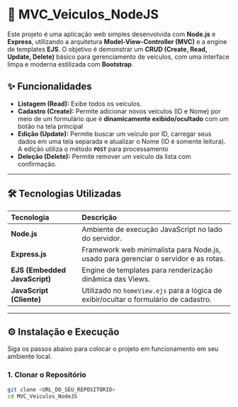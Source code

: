# 🚗 MVC_Veiculos_NodeJS

Este projeto é uma aplicação web simples desenvolvida com **Node.js** e **Express**, utilizando a arquitetura **Model-View-Controller (MVC)** e a engine de templates **EJS**. O objetivo é demonstrar um **CRUD (Create, Read, Update, Delete)** básico para gerenciamento de veículos, com uma interface limpa e moderna estilizada com **Bootstrap**.

## ✨ Funcionalidades

* **Listagem (Read):** Exibe todos os veículos.
* **Cadastro (Create):** Permite adicionar novos veículos (ID e Nome) por meio de um formulário que é **dinamicamente exibido/ocultado** com um botão na tela principal 
* **Edição (Update):** Permite buscar um veículo por ID, carregar seus dados em uma tela separada e atualizar o Nome (ID é somente leitura). A edição utiliza o método **`POST`** para processamento
* **Deleção (Delete):** Permite remover um veículo da lista com confirmação.

---

## 🛠️ Tecnologias Utilizadas

| Tecnologia | Descrição |
| :--- | :--- |
| **Node.js** | Ambiente de execução JavaScript no lado do servidor. |
| **Express.js** | Framework web minimalista para Node.js, usado para gerenciar o servidor e as rotas. |
| **EJS (Embedded JavaScript)** | Engine de templates para renderização dinâmica das Views. |
| **JavaScript (Cliente)** | Utilizado no `homeView.ejs` para a lógica de exibir/ocultar o formulário de cadastro. |

---

## ⚙️ Instalação e Execução

Siga os passos abaixo para colocar o projeto em funcionamento em seu ambiente local.

### 1. Clonar o Repositório

```bash
git clone <URL_DO_SEU_REPOSITÓRIO>
cd MVC_Veiculos_NodeJS